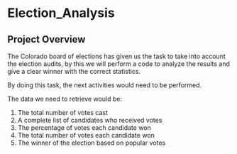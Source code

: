 # Election_Analysis

## Project Overview
The Colorado board of elections has given us the task to take into account the election audits, by this we will perform a code to analyze the results and give a clear winner with the correct statistics.

By doing this task, the next activities would need to be performed. 

The data we need to retrieve would be:
1. The total number of votes cast
2. A complete list of candidates who received votes
3. The percentage of votes each candidate won
4. The total number of votes each candidate won
5. The winner of the election based on popular votes
